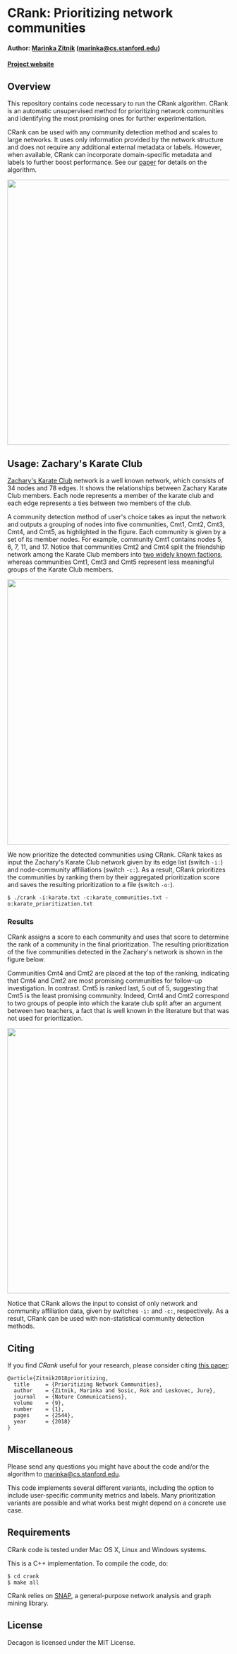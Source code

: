 # CRank: Prioritizing network communities

#### Author: [Marinka Zitnik](http://stanford.edu/~marinka) (marinka@cs.stanford.edu)

#### [Project website](http://snap.stanford.edu/crank)

## Overview

This repository contains code necessary to run the CRank algorithm. CRank is an automatic unsupervised 
method for prioritizing network communities and identifying the most promising ones for further 
experimentation.
 
CRank can be used with any community detection method and scales to large networks. It uses only 
information provided by the network structure and does not require any additional external metadata or 
labels. However, when available, CRank can incorporate domain-specific metadata and labels to further boost 
performance. See our [paper](https://www.nature.com/articles/s41467-018-04948-5) for details on the algorithm.

<p align="center">
<img src="https://github.com/marinkaz/decagon/blob/master/images/crank-overview.png" width="600" align="center">
</p>
  
## Usage: Zachary's Karate Club 

[Zachary's Karate Club](http://konect.uni-koblenz.de/networks/ucidata-zachary) network is a well known network, which consists of 34 nodes and 78 edges. 
It shows the relationships between Zachary Karate Club members. Each node represents a member of 
the karate club and each edge represents a ties between two members of the club.

A community detection method of user's choice takes as input the network and outputs a grouping of 
nodes into five communities, Cmt1, Cmt2, Cmt3, Cmt4, and Cmt5, as highlighted in the figure. Each 
community is given by a set of its member nodes. For example, community Cmt1 contains nodes 5, 6, 
7, 11, and 17. Notice that communities Cmt2 and Cmt4 split the friendship network among the Karate 
Club members into [two widely known factions](https://en.wikipedia.org/wiki/Zachary%27s_karate_club), 
whereas communities Cmt1, Cmt3 and Cmt5 represent less meaningful groups of the Karate Club members. 

<p align="center">
<img src="https://github.com/marinkaz/decagon/blob/master/images/karate-input.png" width="600" align="center">
</p>

We now prioritize the detected communities using CRank. CRank takes as input the Zachary's Karate Club 
network given by its edge list (switch `-i:`) and node-community affiliations (switch `-c:`). As a 
result, CRank prioritizes the communities by ranking them by their aggregated prioritization score and 
saves the resulting prioritization to a file (switch `-o:`).
  
    $ ./crank -i:karate.txt -c:karate_communities.txt -o:karate_prioritization.txt
    
### Results

CRank assigns a score to each community and uses that score to determine the rank of a community in the 
final prioritization. The resulting prioritization of the five communities detected in the Zachary's network 
is shown in the figure below.

Communities Cmt4 and Cmt2 are placed at the top of the ranking, indicating that Cmt4 and Cmt2 are most 
promising communities for follow-up investigation. In contrast. Cmt5 is ranked last, 5 out of 5, 
suggesting that Cmt5 is the least promising community. Indeed, Cmt4 and Cmt2 correspond to two groups 
of people into which the karate club split after an argument between two teachers, a fact that is well 
known in the literature but that was not used for prioritization.

<p align="center">
<img src="https://github.com/marinkaz/decagon/blob/master/images/karate-output.png" width="600" align="center">
</p> 
 
Notice that CRank allows the input to consist of only network and community affiliation data, given 
by switches `-i:` and `-c:`, respectively. As a result, CRank can be used with non-statistical community 
detection methods.  

## Citing

If you find *CRank* useful for your research, please consider citing [this paper](https://www.nature.com/articles/s41467-018-04948-5):

    @article{Zitnik2018prioritizing,
      title     = {Prioritizing Network Communities},
      author    = {Zitnik, Marinka and Sosic, Rok and Leskovec, Jure},
      journal   = {Nature Communications},
      volume    = {9},
      number    = {1},
      pages     = {2544},
      year      = {2018}
    }

## Miscellaneous

Please send any questions you might have about the code and/or the 
algorithm to <marinka@cs.stanford.edu>.

This code implements several different variants, including the option to include user-specific community 
metrics and labels. Many prioritization variants are possible and what works 
best might depend on a concrete use case.  

## Requirements

CRank code is tested under Mac OS X, Linux and Windows systems. 

This is a C++ implementation. To compile the code, do:

    $ cd crank
    $ make all
    
CRank relies on [SNAP](https://github.com/snap-stanford/snap), a general-purpose network analysis 
and graph mining library. 

## License

Decagon is licensed under the MIT License.